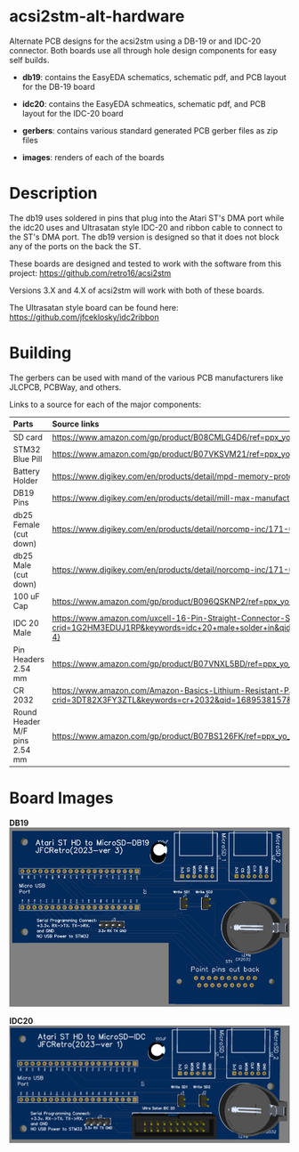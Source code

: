 # acsi2stm-alt-hardware
Alternate PCB designs for the acsi2stm using a DB-19 or and IDC-20 connector.  Both boards use all through hole design components for easy self builds.

  - **db19**: contains the EasyEDA schematics, schematic pdf, and PCB layout for the DB-19 board
  
  - **idc20**: contains the EasyEDA schmeatics, schematic pdf, and PCB layout for the IDC-20 board
  
  - **gerbers**: contains various standard generated PCB gerber files as zip files

  - **images**: renders of each of the boards

# Description
The db19 uses soldered in pins that plug into the Atari ST's DMA port while the idc20 uses and Ultrasatan style IDC-20 and ribbon cable to connect to the ST's DMA port.  The db19 version is designed so that it does not block any of the ports on the back the ST.  

These boards are designed and tested to work with the software from this project:
  https://github.com/retro16/acsi2stm

Versions 3.X and 4.X of acsi2stm will work with both of these boards.

The Ultrasatan style board can be found here:  https://github.com/jfceklosky/idc2ribbon

# Building
The gerbers can be used with mand of the various PCB manufacturers like JLCPCB, PCBWay, and others.

Links to a source for each of the major components:

|Parts            | Source links                                |
| :---            | :---                                        |
| SD card         | https://www.amazon.com/gp/product/B08CMLG4D6/ref=ppx_yo_dt_b_asin_title_o01_s00?ie=UTF8&psc=1 |
| STM32 Blue Pill | https://www.amazon.com/gp/product/B07VKSVM21/ref=ppx_yo_dt_b_asin_title_o05_s00?ie=UTF8&psc=1 |
| Battery Holder  | https://www.digikey.com/en/products/detail/mpd-memory-protection-devices/BS-7/389447 |
| DB19 Pins       | https://www.digikey.com/en/products/detail/mill-max-manufacturing-corp/9103-0-00-80-00-00-08-0/7322902|
| db25 Female (cut down) | https://www.digikey.com/en/products/detail/norcomp-inc/171-025-213R001/858148 |
| db25 Male (cut down) | https://www.digikey.com/en/products/detail/norcomp-inc/171-025-113R001/858139 |
| 100 uF Cap | https://www.amazon.com/gp/product/B096QSKNP2/ref=ppx_yo_dt_b_asin_title_o01_s00?ie=UTF8&psc=1 |
| IDC 20 Male | https://www.amazon.com/uxcell-16-Pin-Straight-Connector-Sockets/dp/B010V43ACO/ref=sr_1_4?crid=1G2HM3EDUJ1RP&keywords=idc+20+male+solder+in&qid=1689535789&s=electronics&sprefix=idc+20+male+solder+in%2Celectronics%2C99&sr=1-4} |
| Pin Headers 2.54 mm | https://www.amazon.com/gp/product/B07VNXL5BD/ref=ppx_yo_dt_b_search_asin_title?ie=UTF8&psc=1 |
| CR 2032 | https://www.amazon.com/Amazon-Basics-Lithium-Resistant-Packaging/dp/B08J4QR18R/ref=sr_1_12?crid=3DT82X3FY3ZTL&keywords=cr+2032&qid=1689538157&s=electronics&sprefix=cr+2032%2Celectronics%2C121&sr=1-12 |
| Round Header M/F pins 2.54 mm | https://www.amazon.com/gp/product/B07BS126FK/ref=ppx_yo_dt_b_asin_title_o02_s00?ie=UTF8&psc=1 |


# Board Images
**DB19** 
![db19_image](images/db19.png)

**IDC20**
![idc20 image](images/idc20.png)
